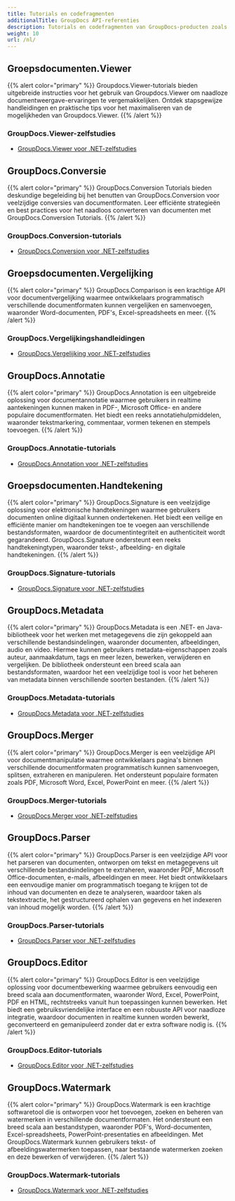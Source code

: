 ```yaml
---
title: Tutorials en codefragmenten
additionalTitle: GroupDocs API-referenties
description: Tutorials en codefragmenten van GroupDocs-producten zoals GroupDocs.Viewer, GroupDocs.Annotation, GroupDocs.Conversion en andere producten.
weight: 10
url: /nl/
---
```


## Groepsdocumenten.Viewer
{{% alert color="primary" %}}
Groupdocs.Viewer-tutorials bieden uitgebreide instructies voor het gebruik van Groupdocs.Viewer om naadloze documentweergave-ervaringen te vergemakkelijken. Ontdek stapsgewijze handleidingen en praktische tips voor het maximaliseren van de mogelijkheden van Groupdocs.Viewer.
{{% /alert %}}

### GroupDocs.Viewer-zelfstudies
- [GroupDocs.Viewer voor .NET-zelfstudies](../viewer/nl/net/)


## GroupDocs.Conversie
{{% alert color="primary" %}}
GroupDocs.Conversion Tutorials bieden deskundige begeleiding bij het benutten van GroupDocs.Conversion voor veelzijdige conversies van documentformaten. Leer efficiënte strategieën en best practices voor het naadloos converteren van documenten met GroupDocs.Conversion Tutorials.
{{% /alert %}}

### GroupDocs.Conversion-tutorials
- [GroupDocs.Conversion voor .NET-zelfstudies](../conversion/nl/net/)


## Groepsdocumenten.Vergelijking
{{% alert color="primary" %}}
GroupDocs.Comparison is een krachtige API voor documentvergelijking waarmee ontwikkelaars programmatisch verschillende documentformaten kunnen vergelijken en samenvoegen, waaronder Word-documenten, PDF's, Excel-spreadsheets en meer.
{{% /alert %}}

### GroupDocs.Vergelijkingshandleidingen
- [GroupDocs.Vergelijking voor .NET-zelfstudies](../comparison/nl/net/)


## GroupDocs.Annotatie
{{% alert color="primary" %}}
GroupDocs.Annotation is een uitgebreide oplossing voor documentannotatie waarmee gebruikers in realtime aantekeningen kunnen maken in PDF-, Microsoft Office- en andere populaire documentformaten. Het biedt een reeks annotatiehulpmiddelen, waaronder tekstmarkering, commentaar, vormen tekenen en stempels toevoegen.
{{% /alert %}}

### GroupDocs.Annotatie-tutorials
- [GroupDocs.Annotation voor .NET-zelfstudies](../annotation/nl/net/)


## Groepsdocumenten.Handtekening
{{% alert color="primary" %}}
GroupDocs.Signature is een veelzijdige oplossing voor elektronische handtekeningen waarmee gebruikers documenten online digitaal kunnen ondertekenen. Het biedt een veilige en efficiënte manier om handtekeningen toe te voegen aan verschillende bestandsformaten, waardoor de documentintegriteit en authenticiteit wordt gegarandeerd. GroupDocs.Signature ondersteunt een reeks handtekeningtypen, waaronder tekst-, afbeelding- en digitale handtekeningen.
{{% /alert %}}

### GroupDocs.Signature-tutorials
- [GroupDocs.Signature voor .NET-zelfstudies](../signature/nl/net/)


## GroupDocs.Metadata
{{% alert color="primary" %}}
GroupDocs.Metadata is een .NET- en Java-bibliotheek voor het werken met metagegevens die zijn gekoppeld aan verschillende bestandsindelingen, waaronder documenten, afbeeldingen, audio en video. Hiermee kunnen gebruikers metadata-eigenschappen zoals auteur, aanmaakdatum, tags en meer lezen, bewerken, verwijderen en vergelijken. De bibliotheek ondersteunt een breed scala aan bestandsformaten, waardoor het een veelzijdige tool is voor het beheren van metadata binnen verschillende soorten bestanden.
{{% /alert %}}

### GroupDocs.Metadata-tutorials
- [GroupDocs.Metadata voor .NET-zelfstudies](../metadata/nl/net/)


## GroupDocs.Merger
{{% alert color="primary" %}}
GroupDocs.Merger is een veelzijdige API voor documentmanipulatie waarmee ontwikkelaars pagina's binnen verschillende documentformaten programmatisch kunnen samenvoegen, splitsen, extraheren en manipuleren. Het ondersteunt populaire formaten zoals PDF, Microsoft Word, Excel, PowerPoint en meer.
{{% /alert %}}

### GroupDocs.Merger-tutorials
- [GroupDocs.Merger voor .NET-zelfstudies](../merger/nl/net/)


## GroupDocs.Parser
{{% alert color="primary" %}}
GroupDocs.Parser is een veelzijdige API voor het parseren van documenten, ontworpen om tekst en metagegevens uit verschillende bestandsindelingen te extraheren, waaronder PDF, Microsoft Office-documenten, e-mails, afbeeldingen en meer. Het biedt ontwikkelaars een eenvoudige manier om programmatisch toegang te krijgen tot de inhoud van documenten en deze te analyseren, waardoor taken als tekstextractie, het gestructureerd ophalen van gegevens en het indexeren van inhoud mogelijk worden.
{{% /alert %}}

### GroupDocs.Parser-tutorials
- [GroupDocs.Parser voor .NET-zelfstudies](../parser/nl/net/)


## GroupDocs.Editor
{{% alert color="primary" %}}
GroupDocs.Editor is een veelzijdige oplossing voor documentbewerking waarmee gebruikers eenvoudig een breed scala aan documentformaten, waaronder Word, Excel, PowerPoint, PDF en HTML, rechtstreeks vanuit hun toepassingen kunnen bewerken. Het biedt een gebruiksvriendelijke interface en een robuuste API voor naadloze integratie, waardoor documenten in realtime kunnen worden bewerkt, geconverteerd en gemanipuleerd zonder dat er extra software nodig is.
{{% /alert %}}

### GroupDocs.Editor-tutorials
- [GroupDocs.Editor voor .NET-zelfstudies](../editor/nl/net/)


## GroupDocs.Watermark
{{% alert color="primary" %}}
GroupDocs.Watermark is een krachtige softwaretool die is ontworpen voor het toevoegen, zoeken en beheren van watermerken in verschillende documentformaten. Het ondersteunt een breed scala aan bestandstypen, waaronder PDF's, Word-documenten, Excel-spreadsheets, PowerPoint-presentaties en afbeeldingen. Met GroupDocs.Watermark kunnen gebruikers tekst- of afbeeldingswatermerken toepassen, naar bestaande watermerken zoeken en deze bewerken of verwijderen.
{{% /alert %}}

### GroupDocs.Watermark-tutorials
- [GroupDocs.Watermark voor .NET-zelfstudies](../watermark/nl/net/)